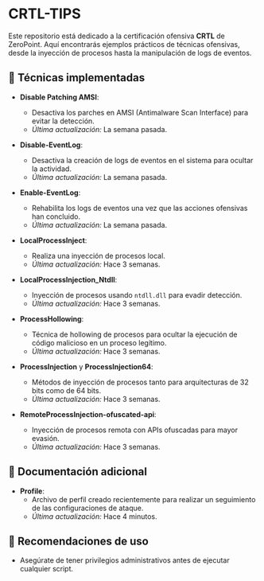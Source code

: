 # CRTL-TIPS

Este repositorio está dedicado a la certificación ofensiva **CRTL** de ZeroPoint. Aquí encontrarás ejemplos prácticos de técnicas ofensivas, desde la inyección de procesos hasta la manipulación de logs de eventos.

## 📝 Técnicas implementadas

- **Disable Patching AMSI**:
   - Desactiva los parches en AMSI (Antimalware Scan Interface) para evitar la detección.
   - _Última actualización:_ La semana pasada.

- **Disable-EventLog**:
   - Desactiva la creación de logs de eventos en el sistema para ocultar la actividad.
   - _Última actualización:_ La semana pasada.

- **Enable-EventLog**:
   - Rehabilita los logs de eventos una vez que las acciones ofensivas han concluido.
   - _Última actualización:_ La semana pasada.

- **LocalProcessInject**:
   - Realiza una inyección de procesos local.
   - _Última actualización:_ Hace 3 semanas.

- **LocalProcessInjection_Ntdll**:
   - Inyección de procesos usando `ntdll.dll` para evadir detección.
   - _Última actualización:_ Hace 3 semanas.

- **ProcessHollowing**:
   - Técnica de hollowing de procesos para ocultar la ejecución de código malicioso en un proceso legítimo.
   - _Última actualización:_ Hace 3 semanas.

- **ProcessInjection** y **ProcessInjection64**:
   - Métodos de inyección de procesos tanto para arquitecturas de 32 bits como de 64 bits.
   - _Última actualización:_ Hace 3 semanas.

- **RemoteProcessInjection-ofuscated-api**:
   - Inyección de procesos remota con APIs ofuscadas para mayor evasión.
   - _Última actualización:_ Hace 3 semanas.

## 📄 Documentación adicional

- **Profile**:
   - Archivo de perfil creado recientemente para realizar un seguimiento de las configuraciones de ataque.
   - _Última actualización:_ Hace 4 minutos.

## 🚀 Recomendaciones de uso

- Asegúrate de tener privilegios administrativos antes de ejecutar cualquier script.

